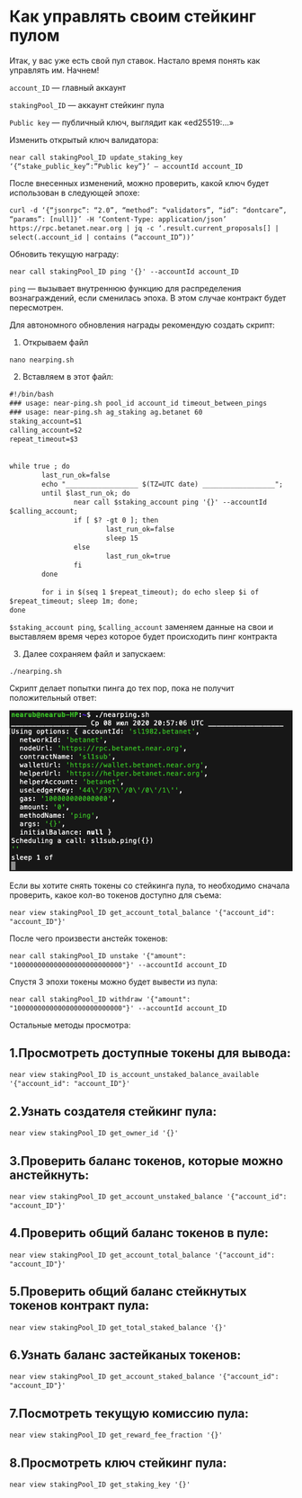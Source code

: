 # Как управлять своим стейкинг пулом

Итак, у вас уже есть свой пул ставок. Настало время понять как управлять им. Начнем!

`account_ID` — главный аккаунт

`stakingPool_ID` — аккаунт стейкинг пула

`Public key` — публичный ключ, выглядит как «ed25519:...»


Изменить открытый ключ валидатора:
```
near call stakingPool_ID update_staking_key ‘{“stake_public_key”:”Public key”}’ — accountId account_ID
```

После внесенных изменений, можно проверить, какой ключ будет использован в следующей эпохе:
```
curl -d ‘{“jsonrpc”: “2.0”, “method”: “validators”, “id”: “dontcare”, “params”: [null]}’ -H ‘Content-Type: application/json’ https://rpc.betanet.near.org | jq -c ‘.result.current_proposals[] | select(.account_id | contains (“account_ID”))’
```

Обновить текущую награду:
```
near call stakingPool_ID ping '{}' --accountId account_ID
```
`ping` — вызывает внутреннюю функцию для распределения вознаграждений, если сменилась эпоха. В этом случае контракт будет пересмотрен.

Для автономного обновления награды рекомендую создать скрипт:

1. Открываем файл 
```
nano nearping.sh
```
2. Вставляем в этот файл:
```
#!/bin/bash
### usage: near-ping.sh pool_id account_id timeout_between_pings
### usage: near-ping.sh ag_staking ag.betanet 60
staking_account=$1
calling_account=$2
repeat_timeout=$3


while true ; do
        last_run_ok=false
        echo "__________________ $(TZ=UTC date) __________________";
        until $last_run_ok; do
                near call $staking_account ping '{}' --accountId $calling_account;
                if [ $? -gt 0 ]; then
                        last_run_ok=false
                        sleep 15
                else
                        last_run_ok=true
                fi
        done

        for i in $(seq 1 $repeat_timeout); do echo sleep $i of $repeat_timeout; sleep 1m; done;
done
```
`$staking_account ping`,  `$calling_account` заменяем данные на свои и выставляем время через которое будет происходить пинг контракта

3. Далее сохраняем файл и запускаем:

```
./nearping.sh
```

Скрипт делает попытки пинга до тех пор, пока не получит положительный ответ:

![pic](https://github.com/Viacheslav198/images/blob/master/27.png?raw=false)


Если вы хотите снять токены со стейкинга пула, то необходимо сначала проверить, какое кол-во токенов доступно для съема:
```
near view stakingPool_ID get_account_total_balance '{"account_id": "account_ID"}'
```
После чего произвести анстейк токенов:
```
near call stakingPool_ID unstake '{"amount": "100000000000000000000000000"}' --accountId account_ID
```
Спустя 3 эпохи токены можно будет вывести из пула:
```
near call stakingPool_ID withdraw '{"amount": "100000000000000000000000000"}' --accountId account_ID
```
Остальные методы просмотра:

## 1.Просмотреть доступные токены для вывода:
```
near view stakingPool_ID is_account_unstaked_balance_available '{"account_id": "account_ID"}'
```
## 2.Узнать создателя стейкинг пула:
```
near view stakingPool_ID get_owner_id '{}'
```
## 3.Проверить баланс токенов, которые можно анстейкнуть:
```
near view stakingPool_ID get_account_unstaked_balance '{"account_id": "account_ID"}'
```
## 4.Проверить общий баланс токенов в пуле:
```
near view stakingPool_ID get_account_total_balance '{"account_id": "account_ID"}'
```
## 5.Проверить общий баланс стейкнутых токенов контракт пула:
```
near view stakingPool_ID get_total_staked_balance '{}'
```
## 6.Узнать баланс застейканых токенов:
```
near view stakingPool_ID get_account_staked_balance '{"account_id": "account_ID"}'
```
## 7.Посмотреть текущую комиссию пула:
```
near view stakingPool_ID get_reward_fee_fraction '{}'
```
## 8.Просмотреть ключ стейкинг пула:
```
near view stakingPool_ID get_staking_key '{}'
```
